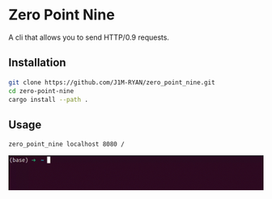 # Zero Point Nine

A cli that allows you to send HTTP/0.9 requests.

## Installation

```bash
git clone https://github.com/J1M-RYAN/zero_point_nine.git
cd zero-point-nine
cargo install --path .
```

## Usage

```bash
zero_point_nine localhost 8080 /
```

![cli in action](
    readme_assets/usage.gif
)